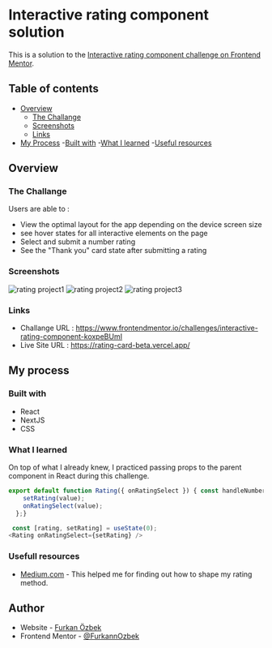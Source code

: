 # Interactive rating component solution

This is a solution to the [Interactive rating component challenge on Frontend Mentor](https://www.frontendmentor.io/challenges/interactive-rating-component-koxpeBUmI).

## Table of contents

- [Overview](#overview)
  - [The Challange](#the-challange)
  - [Screenshots](#screenshots)
  - [Links](#links)
- [My Process](#my-process)
  -[Built with](#built-with)
  -[What I learned](#what-i-learned)
  -[Useful resources](#useful-resources)


## Overview

### The Challange

Users are able to  :

- View the optimal layout for the app depending on the device screen size
- see hover states for all interactive elements on the page
- Select and submit a number rating
- See the "Thank you" card state after submitting a rating

### Screenshots

![rating project1](https://github.com/user-attachments/assets/a7d3068e-39b5-48de-87a0-cb76cac15e28)
![rating project2](https://github.com/user-attachments/assets/61aa1bcc-936f-4555-b302-f4b22f44eb32)
![rating project3](https://github.com/user-attachments/assets/f1620ae8-3945-4fa4-ae3b-d24b97bdb566)

### Links

- Challange URL : https://www.frontendmentor.io/challenges/interactive-rating-component-koxpeBUmI
- Live Site URL : https://rating-card-beta.vercel.app/

## My process

### Built with

- React
- NextJS
- CSS

### What I learned 

On top of what I already knew, I practiced passing props to the parent component in React during this challenge.
```js
export default function Rating({ onRatingSelect }) { const handleNumberClick = (value) => {
    setRating(value);
    onRatingSelect(value);
  };}
```
```js
 const [rating, setRating] = useState(0);
<Rating onRatingSelect={setRating} />
```

### Usefull resources 

- [Medium.com](https://medium.com/@Vaibhavihole31/creating-a-star-rating-bar-in-reactjs-a3f66456d7bb) - This helped me for finding out how to shape my rating method.

## Author

- Website - [Furkan Özbek](https://furkanozbek.dk)
- Frontend Mentor - [@FurkannOzbek](https://www.frontendmentor.io/profile/FurkannOzbek)
